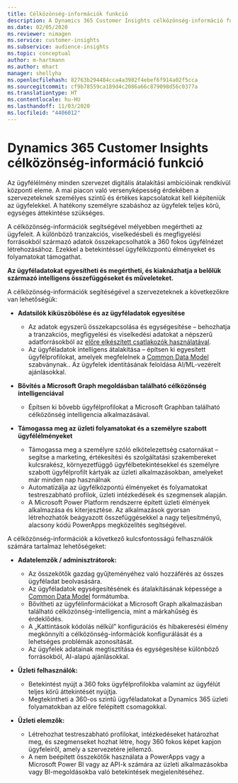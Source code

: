 ```yaml
---
title: Célközönség-információk funkció
description: A Dynamics 365 Customer Insights célközönség-információ funkciójának áttekintése.
ms.date: 02/05/2020
ms.reviewer: nimagen
ms.service: customer-insights
ms.subservice: audience-insights
ms.topic: conceptual
author: m-hartmann
ms.author: mhart
manager: shellyha
ms.openlocfilehash: 82763b294484cca4a3982f4ebef6f914a02f5cca
ms.sourcegitcommit: cf9b78559ca189d4c2086a66c879098d56c0377a
ms.translationtype: HT
ms.contentlocale: hu-HU
ms.lasthandoff: 11/03/2020
ms.locfileid: "4406012"
---
```

# <a name="dynamics-365-customer-insights-audience-insights-capability"></a>Dynamics 365 Customer Insights célközönség-információ funkció

Az ügyfélélmény minden szervezet digitális átalakítási ambícióinak rendkívül központi eleme. A mai piacon való versenyképesség érdekében a szervezeteknek személyes szintű és értékes kapcsolatokat kell kiépíteniük az ügyfelekkel. A hatékony személyre szabáshoz az ügyfelek teljes körű, egységes áttekintése szükséges.

A célközönség-információk segítségével mélyebben megértheti az ügyfeleit. A különböző tranzakciós, viselkedésbeli és megfigyelési forrásokból származó adatok összekapcsolhatók a 360 fokos ügyfélnézet létrehozásához. Ezekkel a betekintéssel ügyfélközpontú élményeket és folyamatokat támogathat.

**Az ügyféladatokat egyesítheti és megértheti, és kiaknázhatja a belőlük származó intelligens összefüggéseket és műveleteket.**

A célközönség-információk segítéségével a szervezeteknek a következőkre van lehetőségük:  

- **Adatsilók kiküszöbölése és az ügyféladatok egyesítése**

  - Az adatok egyszerű összekapcsolása és egységesítése – behozhatja a tranzakciós, megfigyelési és viselkedési adatokat a népszerű adatforrásokból az [előre elkészített csatlakozók használatával](data-sources.md).
  - Az ügyféladatok intelligens átalakítása – építsen ki egyesített ügyfélprofilokat, amelyek megfelelnek a [Common Data Model](https://docs.microsoft.com/common-data-model/) szabványnak.. Az ügyfelek identitásának feloldása AI/ML-vezérelt ajánlásokkal.

- **Bővítés a Microsoft Graph megoldásban található célközönség intelligenciával**

  - Építsen ki bővebb ügyfélprofilokat a Microsoft Graphban található célközönség intelligencia alkalmazásával.  

- **Támogassa meg az üzleti folyamatokat és a személyre szabott ügyfélélményeket**

  - Támogassa meg a személyre szóló elkötelezettség csatornákat – segítse a marketing, értékesítési és szolgáltatási szakembereket kulcsrakész, környezetfüggő ügyfélbetekintésekkel és személyre szabott ügyfélprofilt kártyák az üzleti alkalmazásokban, amelyeket már minden nap használnak
  - Automatizálja az ügyfélközpontú élményeket és folyamatokat testreszabható profilok, üzleti intézkedések és szegmensek alapján.
  - A Microsoft Power Platform rendszerre épített üzleti élmények alkalmazása és kiterjesztése. Az alkalmazások gyorsan létrehozhatók beágyazott összefüggésekkel a nagy teljesítményű, alacsony kódú PowerApps megközelítés segítségével.  

A célközönség-információk a következő kulcsfontosságú felhasználók számára tartalmaz lehetőségeket:

- **Adatelemzők / adminisztrátorok:**

  - Az összekötők gazdag gyűjteményéhez való hozzáférés az összes ügyféladat beolvasására.
  - Az ügyféladatok egységesítésének és átalakításának képessége a [Common Data Model](https://docs.microsoft.com/common-data-model/) formátumba.
  - Bővítheti az ügyfélinformációkat a Microsoft Graph alkalmazásban található célközönség-intelligencia, mint a márkahűség és érdeklődés.
  - A „Kattintások kódolás nélkül” konfigurációs és hibakeresési élmény megkönnyíti a célközönség-információk konfigurálását és a lehetséges problémák azonosítását.
  - Az ügyfelek adatainak megtisztítása és egységesítése különböző forrásokból, AI-alapú ajánlásokkal.  

- **Üzleti felhasználók:**

  - Betekintést nyújt a 360 foks ügyfélprofilokba valamint az ügyfélút teljes körű áttekintését nyújtja.
  - Megtekintheti a 360-os szintű ügyféladatokat a Dynamics 365 üzleti folyamatokban az előre felépített csomagokkal.

- **Üzleti elemzők:**

  - Létrehozhat testreszabható profilokat, intézkedéseket határozhat meg, és szegmenseket hozhat létre, hogy 360 fokos képet kapjon ügyfeleiről, amely a szervezetére jellemző.  
  - A nem beépített összekötők használata a PowerApps vagy a Microsoft Power BI vagy az API-k számára az üzleti alkalmazásokba vagy BI-megoldásokba való betekintések megjelenítéséhez.  
